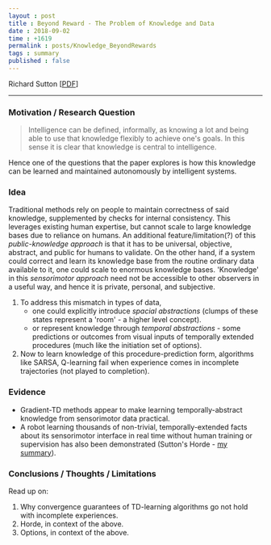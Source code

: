 ```yaml
---
layout : post
title : Beyond Reward - The Problem of Knowledge and Data
date : 2018-09-02
time : +1619
permalink : posts/Knowledge_BeyondRewards
tags : summary
published : false
---
```


Richard Sutton [[PDF](http://ilp11.doc.ic.ac.uk/short_papers/Sutton_ILP11_abstract.pdf)]

---

### Motivation / Research Question

> Intelligence can be defined, informally, as knowing a lot and being able to use that knowledge flexibly to achieve one's goals. In this sense it is clear that knowledge is central to intelligence.

Hence one of the questions that the paper explores is how this knowledge can be learned and maintained autonomously by intelligent systems.

### Idea

Traditional methods rely on people to maintain correctness of said knowledge, supplemented by checks for internal consistency. This leverages existing human expertise, but cannot scale to large knowledge bases due to reliance on humans. An additional feature/limitation(?) of this _public-knowledge approach_ is that it has to be universal, objective, abstract, and public for humans to validate.
On the other hand, if a system could correct and learn its knowledge base from the routine ordinary data available to it, one could scale to enormous knowledge bases. 'Knowledge' in this _sensorimotor approach_ need not be accessible to other observers in a useful way, and hence it is private, personal, and subjective.

1. To address this mismatch in types of data,
    - one could explicitly introduce _spacial abstractions_ (clumps of these states represent a 'room' - a higher level concept).
    - or represent knowledge through _temporal abstractions_ - some predictions or outcomes from visual inputs of temporally extended procedures (much like the initiation set of options).
2. Now to learn knowledge of this procedure-prediction form, algorithms like SARSA, Q-learning fail when experience comes in incomplete trajectories (not played to completion).

### Evidence

- Gradient-TD methods appear to make learning temporally-abstract knowledge from sensorimotor data practical.
- A robot learning thousands of non-trivial, temporally-extended facts about its sensorimotor interface in real time without human training or supervision has also been demonstrated (Sutton's Horde - [my summary](Horde)).

### Conclusions / Thoughts / Limitations

Read up on:
1. Why convergence guarantees of TD-learning algorithms go not hold with incomplete experiences.
2. Horde, in context of the above.
3. Options, in context of the above.
